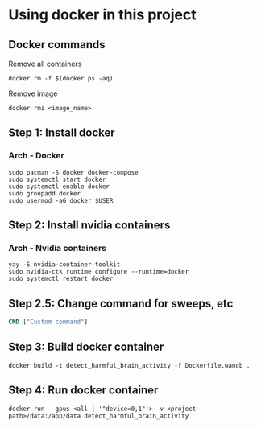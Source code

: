 # Using docker in this project

## Docker commands

Remove all containers

```shell
docker rm -f $(docker ps -aq)
```

Remove image

```shell
docker rmi <image_name>
```

## Step 1: Install docker

### Arch - Docker

```shell
sudo pacman -S docker docker-compose
sudo systemctl start docker
sudo systemctl enable docker
sudo groupadd docker
sudo usermod -aG docker $USER
```

## Step 2: Install nvidia containers

### Arch - Nvidia containers

```shell
yay -S nvidia-container-toolkit
sudo nvidia-ctk runtime configure --runtime=docker
sudo systemctl restart docker
```

## Step 2.5: Change command for sweeps, etc

```Dockerfile
CMD ["Custom command"]
```

## Step 3: Build docker container

```shell
docker build -t detect_harmful_brain_activity -f Dockerfile.wandb .
```

## Step 4: Run docker container

```shell
docker run --gpus <all | '"device=0,1"'> -v <project-path>/data:/app/data detect_harmful_brain_activity
```
